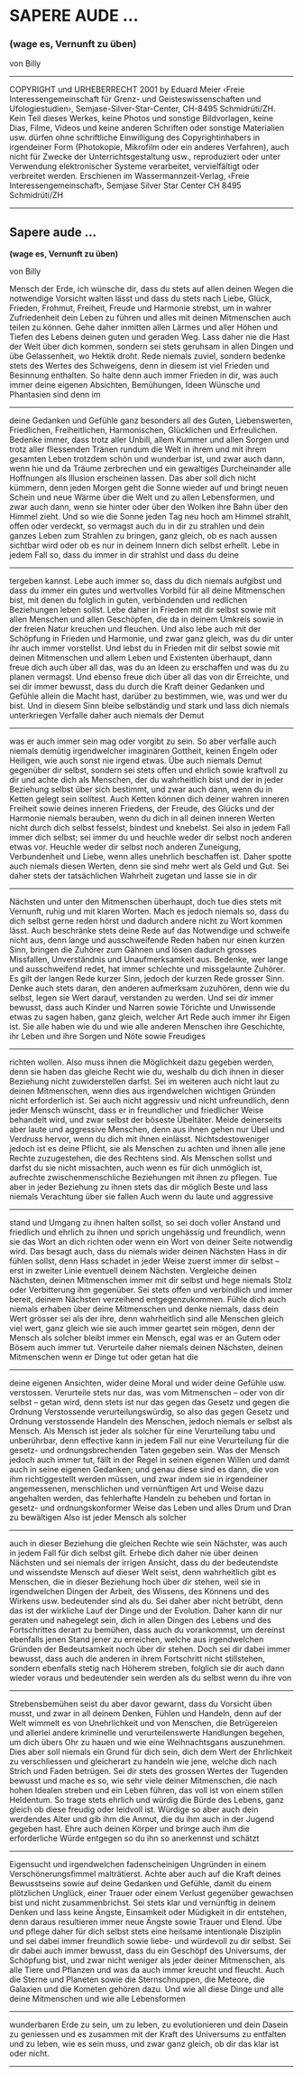 # SAPERE AUDE …

### (wage es, Vernunft zu üben)

 von Billy


-----

COPYRIGHT und URHEBERRECHT 2001 by Eduard Meier ‹Freie Interessengemeinschaft für Grenz- und Geisteswissenschaften und Ufologiestudien›, Semjase-Silver-Star-Center, CH-8495 Schmidrüti/ZH. Kein Teil
dieses Werkes, keine Photos und sonstige Bildvorlagen, keine Dias,
Filme, Videos und keine anderen Schriften oder sonstige Materialien usw.
dürfen ohne schriftliche Einwilligung des Copyrightinhabers in irgendeiner Form (Photokopie, Mikrofilm oder ein anderes Verfahren), auch
nicht für Zwecke der Unterrichtsgestaltung usw., reproduziert oder unter
Verwendung elektronischer Systeme verarbeitet, vervielfältigt oder verbreitet werden.
Erschienen im Wassermannzeit-Verlag, ‹Freie Interessengemeinschaft›,
Semjase Silver Star Center CH 8495 Schmidrüti/ZH


-----

## Sapere aude …

**(wage es, Vernunft zu üben)**

von Billy

Mensch der Erde, ich wünsche dir, dass du stets
auf allen deinen Wegen die notwendige Vorsicht
walten lässt und dass du stets nach Liebe,
Glück, Frieden, Frohmut, Freiheit, Freude und
Harmonie strebst, um in wahrer Zufriedenheit
dein Leben zu führen und alles mit deinen
Mitmenschen auch teilen zu können. Gehe daher inmitten allen Lärmes und aller Höhen und
Tiefen des Lebens deinen guten und geraden
Weg. Lass daher nie die Hast der Welt über dich
kommen, sondern sei stets geruhsam in allen
Dingen und übe Gelassenheit, wo Hektik droht.
Rede niemals zuviel, sondern bedenke stets des
Wertes des Schweigens, denn in diesem ist viel
Frieden und Besinnung enthalten. So halte
denn auch immer Frieden in dir, was auch
immer deine eigenen Absichten, Bemühungen,
Ideen Wünsche und Phantasien sind denn im


-----

deine Gedanken und Gefühle ganz besonders all
des Guten, Liebenswerten, Friedlichen, Freiheitlichen, Harmonischen, Glücklichen und Erfreulichen. Bedenke immer, dass trotz aller Unbill,
allem Kummer und allen Sorgen und trotz aller
fliessenden Tränen rundum die Welt in ihrem
und mit ihrem gesamten Leben trotzdem schön
und wunderbar ist, und zwar auch dann, wenn
hie und da Träume zerbrechen und ein gewaltiges Durcheinander alle Hoffnungen als Illusion
erscheinen lassen. Das aber soll dich nicht kümmern, denn jeden Morgen geht die Sonne wieder
auf und bringt neuen Schein und neue Wärme
über die Welt und zu allen Lebensformen, und
zwar auch dann, wenn sie hinter oder über den
Wolken ihre Bahn über den Himmel zieht. Und
so wie die Sonne jeden Tag neu hoch am Himmel
strahlt, offen oder verdeckt, so vermagst auch du
in dir zu strahlen und dein ganzes Leben zum
Strahlen zu bringen, ganz gleich, ob es nach
aussen sichtbar wird oder ob es nur in deinem
Innern dich selbst erhellt. Lebe in jedem Fall so,
dass du immer in dir strahlst und dass du deine


-----

tergeben kannst. Lebe auch immer so, dass du
dich niemals aufgibst und dass du immer ein
gutes und wertvolles Vorbild für all deine Mitmenschen bist, mit denen du folglich in guten,
verbindenden und redlichen Beziehungen leben
sollst. Lebe daher in Frieden mit dir selbst sowie
mit allen Menschen und allen Geschöpfen, die
da in deinem Umkreis sowie in der freien Natur
kreuchen und fleuchen. Und also lebe auch mit
der Schöpfung in Frieden und Harmonie, und
zwar ganz gleich, was du dir unter ihr auch
immer vorstellst. Und lebst du in Frieden mit dir
selbst sowie mit deinen Mitmenschen und allem
Leben und Existenten überhaupt, dann freue
dich auch über all das, was du an Ideen zu erschaffen und was du zu planen vermagst. Und
ebenso freue dich über all das von dir Erreichte,
und sei dir immer bewusst, dass du durch die
Kraft deiner Gedanken und Gefühle allein die
Macht hast, darüber zu bestimmen, wie, was
und wer du bist. Und in diesem Sinn bleibe selbständig und stark und lass dich niemals unterkriegen Verfalle daher auch niemals der Demut


-----

was er auch immer sein mag oder vorgibt zu sein.
So aber verfalle auch niemals demütig irgendwelcher imaginären Gottheit, keinen Engeln
oder Heiligen, wie auch sonst nie irgend etwas.
Übe auch niemals Demut gegenüber dir selbst,
sondern sei stets offen und ehrlich sowie kraftvoll zu dir und achte dich als Menschen, der du
wahrheitlich bist und der in jeder Beziehung
selbst über sich bestimmt, und zwar auch dann,
wenn du in Ketten gelegt sein solltest. Auch
Ketten können dich deiner wahren inneren Freiheit sowie deines inneren Friedens, der Freude,
des Glücks und der Harmonie niemals berauben,
wenn du dich in all deinen inneren Werten nicht
durch dich selbst fesselst, bindest und knebelst.
Sei also in jedem Fall immer dich selbst; sei
immer du und heuchle weder dir selbst noch anderen etwas vor. Heuchle weder dir selbst noch
anderen Zuneigung, Verbundenheit und Liebe,
wenn alles unehrlich beschaffen ist. Daher spotte
auch niemals diesen Werten, denn sie sind mehr
wert als Geld und Gut. Sei daher stets der tatsächlichen Wahrheit zugetan und lasse sie in dir


-----

Nächsten und unter den Mitmenschen überhaupt, doch tue dies stets mit Vernunft, ruhig
und mit klaren Worten. Mach es jedoch niemals
so, dass du dich selbst gerne reden hörst und
dadurch andere nicht zu Wort kommen lässt.
Auch beschränke stets deine Rede auf das Notwendige und schweife nicht aus, denn lange und
ausschweifende Reden haben nur einen kurzen
Sinn, bringen die Zuhörer zum Gähnen und lösen
dadurch grosses Missfallen, Unverständnis und
Unaufmerksamkeit aus. Bedenke, wer lange und
ausschweifend redet, hat immer schlechte und
missgelaunte Zuhörer. Es gilt der langen Rede
kurzer Sinn, jedoch der kurzen Rede grosser
Sinn. Denke auch stets daran, den anderen aufmerksam zuzuhören, denn wie du selbst, legen
sie Wert darauf, verstanden zu werden. Und sei
dir immer bewusst, dass auch Kinder und Narren
sowie Törichte und Unwissende etwas zu sagen
haben, ganz gleich, welcher Art Rede auch
immer ihr Eigen ist. Sie alle haben wie du und
wie alle anderen Menschen ihre Geschichte, ihr
Leben und ihre Sorgen und Nöte sowie Freudiges


-----

richten wollen. Also muss ihnen die Möglichkeit
dazu gegeben werden, denn sie haben das gleiche
Recht wie du, weshalb du dich ihnen in dieser
Beziehung nicht zuwiderstellen darfst. Sei im
weiteren auch nicht laut zu deinen Mitmenschen, wenn dies aus irgendwelchen wichtigen
Gründen nicht erforderlich ist. Sei auch nicht
aggressiv und nicht unfreundlich, denn jeder
Mensch wünscht, dass er in freundlicher und
friedlicher Weise behandelt wird, und zwar selbst
der böseste Übeltäter. Meide deinerseits aber
laute und aggressive Menschen, denn aus ihnen
gehen nur Übel und Verdruss hervor, wenn du
dich mit ihnen einlässt. Nichtsdestoweniger jedoch ist es deine Pflicht, sie als Menschen zu
achten und ihnen alle jene Rechte zuzugestehen,
die des Rechtens sind. Als Menschen sollst und
darfst du sie nicht missachten, auch wenn es für
dich unmöglich ist, aufrechte zwischenmenschliche Beziehungen mit ihnen zu pflegen. Tue
aber in jeder Beziehung zu ihnen stets das dir
möglich Beste und lass niemals Verachtung über
sie fallen Auch wenn du laute und aggressive


-----

stand und Umgang zu ihnen halten sollst, so sei
doch voller Anstand und friedlich und ehrlich
zu ihnen und sprich ungehässig und freundlich,
wenn sie das Wort an dich richten oder wenn
ein Wort von deiner Seite notwendig wird. Das
besagt auch, dass du niemals wider deinen
Nächsten Hass in dir fühlen sollst, denn Hass
schadet in jeder Weise zuerst immer dir selbst –
erst in zweiter Linie eventuell deinem Nächsten.
Vergleiche deinen Nächsten, deinen Mitmenschen immer mit dir selbst und hege niemals
Stolz oder Verbitterung ihm gegenüber. Sei stets
offen und verbindlich und immer bereit, deinem
Nächsten verzeihend entgegenzukommen. Fühle
dich auch niemals erhaben über deine Mitmenschen und denke niemals, dass dein Wert grösser
sei als der ihre, denn wahrheitlich sind alle Menschen gleich viel wert, ganz gleich wie sie auch
immer geartet sein mögen, denn der Mensch als
solcher bleibt immer ein Mensch, egal was er an
Gutem oder Bösem auch immer tut. Verurteile
daher niemals deinen Nächsten, deinen Mitmenschen wenn er Dinge tut oder getan hat die


-----

deine eigenen Ansichten, wider deine Moral und
wider deine Gefühle usw. verstossen. Verurteile
stets nur das, was vom Mitmenschen – oder von
dir selbst – getan wird, denn stets ist nur das
gegen das Gesetz und gegen die Ordnung Verstossende verurteilungswürdig, so also das gegen
Gesetz und Ordnung verstossende Handeln des
Menschen, jedoch niemals er selbst als Mensch.
Als Mensch ist jeder als solcher für eine Verurteilung tabu und unberührbar, denn effective
kann in jedem Fall nur eine Verurteilung für die
gesetz- und ordnungsbrechenden Taten gegeben
sein. Was der Mensch jedoch auch immer tut,
fällt in der Regel in seinen eigenen Willen und
damit auch in seine eigenen Gedanken; und
genau diese sind es dann, die von ihm richtiggestellt werden müssen, und zwar indem sie in
irgendeiner angemessenen, menschlichen und
vernünftigen Art und Weise dazu angehalten
werden, das fehlerhafte Handeln zu beheben
und fortan in gesetz- und ordnungskonformer
Weise das Leben und alles Drum und Dran zu
bewältigen Also ist jeder Mensch als solcher


-----

auch in dieser Beziehung die gleichen Rechte wie
sein Nächster, was auch in jedem Fall für dich
selbst gilt. Erhebe dich daher nie über deinen
Nächsten und sei niemals der irrigen Ansicht,
dass du der bedeutendste und wissendste Mensch
auf dieser Welt seist, denn wahrheitlich gibt es
Menschen, die in dieser Beziehung hoch über
dir stehen, weil sie in irgendwelchen Dingen der
Arbeit, des Wissens, des Könnens und des Wirkens usw. bedeutender sind als du. Sei daher
aber nicht betrübt, denn das ist der wirkliche
Lauf der Dinge und der Evolution. Daher kann
dir nur geraten und nahegelegt sein, dich in
allen Dingen des Lebens und des Fortschrittes
derart zu bemühen, dass auch du vorankommst,
um dereinst ebenfalls jenen Stand jener zu erreichen, welche aus irgendwelchen Gründen der
Bedeutsamkeit noch über dir stehen. Doch sei
dir dabei immer bewusst, dass auch die anderen
in ihrem Fortschritt nicht stillstehen, sondern
ebenfalls stetig nach Höherem streben, folglich
sie dir auch dann wieder voraus und bedeutender sein werden als du selbst wenn du ihre von


-----

Strebensbemühen seist du aber davor gewarnt,
dass du Vorsicht üben musst, und zwar in all
deinem Denken, Fühlen und Handeln, denn auf
der Welt wimmelt es von Unehrlichkeit und von
Menschen, die Betrügereien und allerlei andere
kriminelle und verurteilenswerte Handlungen
begehen, um dich übers Ohr zu hauen und wie
eine Weihnachtsgans auszunehmen. Dies aber soll
niemals ein Grund für dich sein, dich dem Wert
der Ehrlichkeit zu verschliessen und gleicherart
zu handeln wie jene, welche dich nach Strich
und Faden betrügen. Sei dir stets des grossen
Wertes der Tugenden bewusst und mache es so,
wie sehr viele deiner Mitmenschen, die nach
hohen Idealen streben und ein Leben führen,
das voll ist von einem stillen Heldentum. So trage
stets ehrlich und würdig die Bürde des Lebens,
ganz gleich ob diese freudig oder leidvoll ist.
Würdige so aber auch dein werdendes Alter und
gib ihm die Anmut, die du ihm auch in der
Jugend gegeben hast. Ehre auch deinen Körper
und bringe auch ihm die erforderliche Würde
entgegen so du ihn so anerkennst und schätzt


-----

Eigensucht und irgendwelchen fadenscheinigen
Ungründen in einem Verschönerungsfimmel
malträtierst. Achte aber auch auf die Kraft deines
Bewusstseins sowie auf deine Gedanken und
Gefühle, damit du einem plötzlichen Unglück,
einer Trauer oder einem Verlust gegenüber gewachsen bist und nicht zusammenbrichst. Sei
stets klar und vernünftig in deinem Denken und
lass keine Ängste, Einsamkeit oder Müdigkeit
in dir entstehen, denn daraus resultieren immer
neue Ängste sowie Trauer und Elend. Übe und
pflege daher für dich selbst stets eine heilsame
intentionale Disziplin und sei dabei immer
freundlich sowie liebe- und würdevoll zu dir
selbst. Sei dir dabei auch immer bewusst, dass
du ein Geschöpf des Universums, der Schöpfung
bist, und zwar nicht weniger als jeder deiner
Mitmenschen, als alle Tiere und Pflanzen und
was da auch immer kreucht und fleucht. Auch
die Sterne und Planeten sowie die Sternschnuppen, die Meteore, die Galaxien und die Kometen
gehören dazu. Und wie all diese Dinge und alle
deine Mitmenschen und wie alle Lebensformen


-----

wunderbaren Erde zu sein, um zu leben, zu
evolutionieren und dein Dasein zu geniessen
und es zusammen mit der Kraft des Universums
zu entfalten und zu leben, wie es sein muss, und
zwar ganz gleich, ob dir das klar ist oder nicht.


-----

